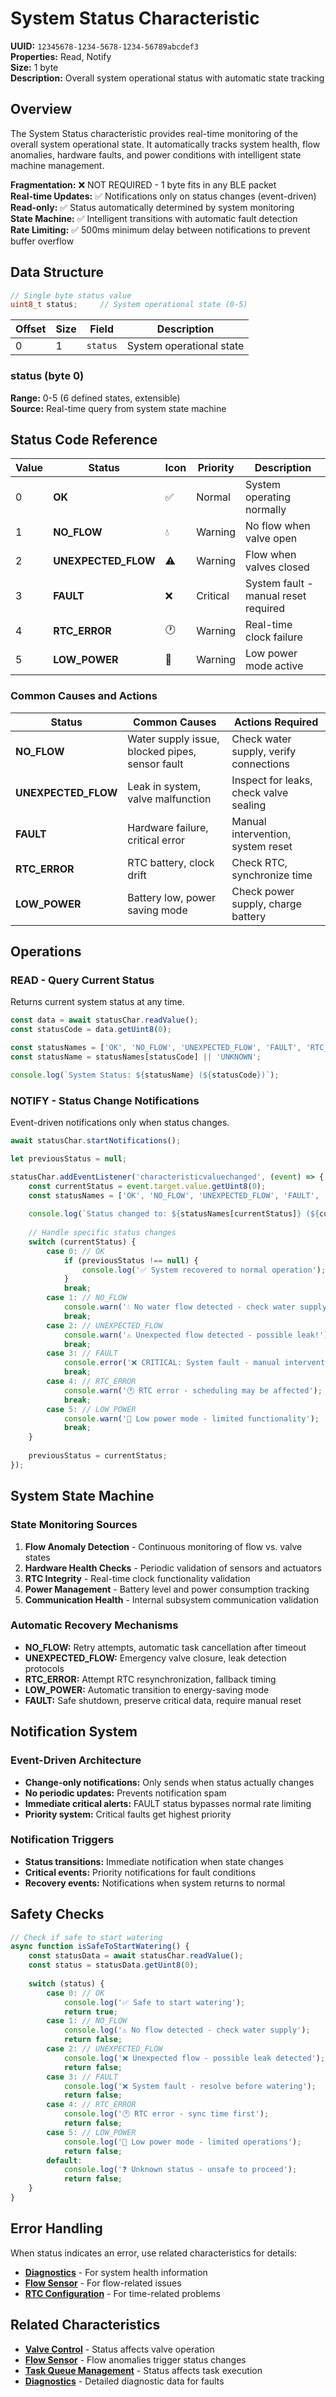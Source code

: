 # System Status Characteristic

**UUID:** `12345678-1234-5678-1234-56789abcdef3`  
**Properties:** Read, Notify  
**Size:** 1 byte  
**Description:** Overall system operational status with automatic state tracking

## Overview

The System Status characteristic provides real-time monitoring of the overall system operational state. It automatically tracks system health, flow anomalies, hardware faults, and power conditions with intelligent state machine management.

**Fragmentation:** ❌ NOT REQUIRED - 1 byte fits in any BLE packet  
**Real-time Updates:** ✅ Notifications only on status changes (event-driven)  
**Read-only:** ✅ Status automatically determined by system monitoring  
**State Machine:** ✅ Intelligent transitions with automatic fault detection  
**Rate Limiting:** ✅ 500ms minimum delay between notifications to prevent buffer overflow

## Data Structure

```c
// Single byte status value
uint8_t status;     // System operational state (0-5)
```

| Offset | Size | Field | Description |
|--------|------|-------|-------------|
| 0 | 1 | `status` | System operational state |

### status (byte 0)
**Range:** 0-5 (6 defined states, extensible)  
**Source:** Real-time query from system state machine

## Status Code Reference

| Value | Status | Icon | Priority | Description |
|-------|--------|------|----------|-------------|
| 0 | **OK** | ✅ | Normal | System operating normally |
| 1 | **NO_FLOW** | 💧 | Warning | No flow when valve open |
| 2 | **UNEXPECTED_FLOW** | ⚠️ | Warning | Flow when valves closed |
| 3 | **FAULT** | ❌ | Critical | System fault - manual reset required |
| 4 | **RTC_ERROR** | 🕐 | Warning | Real-time clock failure |
| 5 | **LOW_POWER** | 🔋 | Warning | Low power mode active |

### Common Causes and Actions

| Status | Common Causes | Actions Required |
|--------|---------------|------------------|
| **NO_FLOW** | Water supply issue, blocked pipes, sensor fault | Check water supply, verify connections |
| **UNEXPECTED_FLOW** | Leak in system, valve malfunction | Inspect for leaks, check valve sealing |
| **FAULT** | Hardware failure, critical error | Manual intervention, system reset |
| **RTC_ERROR** | RTC battery, clock drift | Check RTC, synchronize time |
| **LOW_POWER** | Battery low, power saving mode | Check power supply, charge battery |

## Operations

### READ - Query Current Status
Returns current system status at any time.

```javascript
const data = await statusChar.readValue();
const statusCode = data.getUint8(0);

const statusNames = ['OK', 'NO_FLOW', 'UNEXPECTED_FLOW', 'FAULT', 'RTC_ERROR', 'LOW_POWER'];
const statusName = statusNames[statusCode] || 'UNKNOWN';

console.log(`System Status: ${statusName} (${statusCode})`);
```

### NOTIFY - Status Change Notifications
Event-driven notifications only when status changes.

```javascript
await statusChar.startNotifications();

let previousStatus = null;

statusChar.addEventListener('characteristicvaluechanged', (event) => {
    const currentStatus = event.target.value.getUint8(0);
    const statusNames = ['OK', 'NO_FLOW', 'UNEXPECTED_FLOW', 'FAULT', 'RTC_ERROR', 'LOW_POWER'];
    
    console.log(`Status changed to: ${statusNames[currentStatus]} (${currentStatus})`);
    
    // Handle specific status changes
    switch (currentStatus) {
        case 0: // OK
            if (previousStatus !== null) {
                console.log('✅ System recovered to normal operation');
            }
            break;
        case 1: // NO_FLOW
            console.warn('💧 No water flow detected - check water supply');
            break;
        case 2: // UNEXPECTED_FLOW
            console.warn('⚠️ Unexpected flow detected - possible leak!');
            break;
        case 3: // FAULT
            console.error('❌ CRITICAL: System fault - manual intervention required');
            break;
        case 4: // RTC_ERROR
            console.warn('🕐 RTC error - scheduling may be affected');
            break;
        case 5: // LOW_POWER
            console.warn('🔋 Low power mode - limited functionality');
            break;
    }
    
    previousStatus = currentStatus;
});
```

## System State Machine

### State Monitoring Sources
1. **Flow Anomaly Detection** - Continuous monitoring of flow vs. valve states
2. **Hardware Health Checks** - Periodic validation of sensors and actuators
3. **RTC Integrity** - Real-time clock functionality validation
4. **Power Management** - Battery level and power consumption tracking
5. **Communication Health** - Internal subsystem communication validation

### Automatic Recovery Mechanisms
- **NO_FLOW:** Retry attempts, automatic task cancellation after timeout
- **UNEXPECTED_FLOW:** Emergency valve closure, leak detection protocols
- **RTC_ERROR:** Attempt RTC resynchronization, fallback timing
- **LOW_POWER:** Automatic transition to energy-saving mode
- **FAULT:** Safe shutdown, preserve critical data, require manual reset

## Notification System

### Event-Driven Architecture
- **Change-only notifications:** Only sends when status actually changes
- **No periodic updates:** Prevents notification spam
- **Immediate critical alerts:** FAULT status bypasses normal rate limiting
- **Priority system:** Critical faults get highest priority

### Notification Triggers
- **Status transitions:** Immediate notification when state changes
- **Critical events:** Priority notifications for fault conditions
- **Recovery events:** Notifications when system returns to normal

## Safety Checks

```javascript
// Check if safe to start watering
async function isSafeToStartWatering() {
    const statusData = await statusChar.readValue();
    const status = statusData.getUint8(0);
    
    switch (status) {
        case 0: // OK
            console.log('✅ Safe to start watering');
            return true;
        case 1: // NO_FLOW
            console.log('⚠️ No flow detected - check water supply');
            return false;
        case 2: // UNEXPECTED_FLOW
            console.log('❌ Unexpected flow - possible leak detected');
            return false;
        case 3: // FAULT
            console.log('❌ System fault - resolve before watering');
            return false;
        case 4: // RTC_ERROR
            console.log('🕐 RTC error - sync time first');
            return false;
        case 5: // LOW_POWER
            console.log('🔋 Low power mode - limited operations');
            return false;
        default:
            console.log('❓ Unknown status - unsafe to proceed');
            return false;
    }
}
```

## Error Handling

When status indicates an error, use related characteristics for details:
- **[Diagnostics](13-diagnostics.md)** - For system health information
- **[Flow Sensor](02-flow-sensor.md)** - For flow-related issues
- **[RTC Configuration](09-rtc-configuration.md)** - For time-related problems

## Related Characteristics

- **[Valve Control](01-valve-control.md)** - Status affects valve operation
- **[Flow Sensor](02-flow-sensor.md)** - Flow anomalies trigger status changes
- **[Task Queue Management](07-task-queue-management.md)** - Status affects task execution
- **[Diagnostics](13-diagnostics.md)** - Detailed diagnostic data for faults
